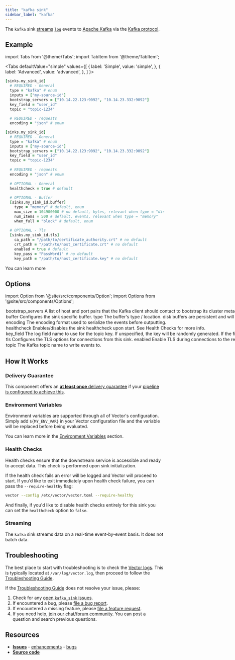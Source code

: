 ```yaml
---
title: "kafka sink" 
sidebar_label: "kafka"
---
```


The `kafka` sink [streams](#streaming) [`log`][docs.data-model.log] events to [Apache Kafka][urls.kafka] via the [Kafka protocol][urls.kafka_protocol].

## Example

import Tabs from '@theme/Tabs';
import TabItem from '@theme/TabItem';

<Tabs
  defaultValue="simple"
  values={[
    { label: 'Simple', value: 'simple', },
    { label: 'Advanced', value: 'advanced', },
  ]
}>
<TabItem value="simple">

```coffeescript
[sinks.my_sink_id]
  # REQUIRED - General
  type = "kafka" # enum
  inputs = ["my-source-id"]
  bootstrap_servers = ["10.14.22.123:9092", "10.14.23.332:9092"]
  key_field = "user_id"
  topic = "topic-1234"
  
  # REQUIRED - requests
  encoding = "json" # enum
```

</TabItem>
<TabItem value="advanced">

```coffeescript
[sinks.my_sink_id]
  # REQUIRED - General
  type = "kafka" # enum
  inputs = ["my-source-id"]
  bootstrap_servers = ["10.14.22.123:9092", "10.14.23.332:9092"]
  key_field = "user_id"
  topic = "topic-1234"
  
  # REQUIRED - requests
  encoding = "json" # enum
  
  # OPTIONAL - General
  healthcheck = true # default
  
  # OPTIONAL - Buffer
  [sinks.my_sink_id.buffer]
    type = "memory" # default, enum
    max_size = 104900000 # no default, bytes, relevant when type = "disk"
    num_items = 500 # default, events, relevant when type = "memory"
    when_full = "block" # default, enum
  
  # OPTIONAL - Tls
  [sinks.my_sink_id.tls]
    ca_path = "/path/to/certificate_authority.crt" # no default
    crt_path = "/path/to/host_certificate.crt" # no default
    enabled = true # default
    key_pass = "PassWord1" # no default
    key_path = "/path/to/host_certificate.key" # no default
```

</TabItem>

</Tabs>

You can learn more

## Options

import Option from '@site/src/components/Option';
import Options from '@site/src/components/Options';

<Options filters={true}>


<Option
  defaultValue={null}
  enumValues={null}
  examples={[["10.14.22.123:9092","10.14.23.332:9092"]]}
  name={"bootstrap_servers"}
  nullable={false}
  path={null}
  relevantWhen={null}
  required={true}
  simple={true}
  type={"[string]"}
  unit={null}>

### bootstrap_servers

A list of host and port pairs that the Kafka client should contact to bootstrap its cluster metadata.


</Option>


<Option
  defaultValue={null}
  enumValues={null}
  examples={[]}
  name={"buffer"}
  nullable={true}
  path={null}
  relevantWhen={null}
  required={false}
  simple={false}
  type={"table"}
  unit={null}>

### buffer

Configures the sink specific buffer.

<Options filters={false}>


<Option
  defaultValue={"memory"}
  enumValues={{"memory":"Stores the sink's buffer in memory. This is more performant (~3x), but less durable. Data will be lost if Vector is restarted abruptly.","disk":"Stores the sink's buffer on disk. This is less performance (~3x),  but durable. Data will not be lost between restarts."}}
  examples={["memory","disk"]}
  name={"type"}
  nullable={false}
  path={"buffer"}
  relevantWhen={null}
  required={false}
  simple={false}
  type={"string"}
  unit={null}>

#### type

The buffer's type / location. `disk` buffers are persistent and will be retained between restarts.


</Option>


<Option
  defaultValue={"block"}
  enumValues={{"block":"Applies back pressure when the buffer is full. This prevents data loss, but will cause data to pile up on the edge.","drop_newest":"Drops new data as it's received. This data is lost. This should be used when performance is the highest priority."}}
  examples={["block","drop_newest"]}
  name={"when_full"}
  nullable={false}
  path={"buffer"}
  relevantWhen={null}
  required={false}
  simple={false}
  type={"string"}
  unit={null}>

#### when_full

The behavior when the buffer becomes full.


</Option>


<Option
  defaultValue={null}
  enumValues={null}
  examples={[104900000]}
  name={"max_size"}
  nullable={true}
  path={"buffer"}
  relevantWhen={{"type":"disk"}}
  required={false}
  simple={false}
  type={"int"}
  unit={"bytes"}>

#### max_size

The maximum size of the buffer on the disk.


</Option>


<Option
  defaultValue={500}
  enumValues={null}
  examples={[500]}
  name={"num_items"}
  nullable={true}
  path={"buffer"}
  relevantWhen={{"type":"memory"}}
  required={false}
  simple={false}
  type={"int"}
  unit={"events"}>

#### num_items

The maximum number of [events][docs.event] allowed in the buffer.


</Option>


</Options>

</Option>


<Option
  defaultValue={null}
  enumValues={{"json":"Each event is encoded into JSON and the payload is represented as a JSON array.","text":"Each event is encoded into text via the `message` key and the payload is new line delimited."}}
  examples={["json","text"]}
  name={"encoding"}
  nullable={false}
  path={null}
  relevantWhen={null}
  required={true}
  simple={true}
  type={"string"}
  unit={null}>

### encoding

The encoding format used to serialize the events before outputting.


</Option>


<Option
  defaultValue={true}
  enumValues={null}
  examples={[true,false]}
  name={"healthcheck"}
  nullable={false}
  path={null}
  relevantWhen={null}
  required={false}
  simple={false}
  type={"bool"}
  unit={null}>

### healthcheck

Enables/disables the sink healthcheck upon start. See [Health Checks](#health-checks) for more info.


</Option>


<Option
  defaultValue={null}
  enumValues={null}
  examples={["user_id"]}
  name={"key_field"}
  nullable={false}
  path={null}
  relevantWhen={null}
  required={true}
  simple={true}
  type={"string"}
  unit={null}>

### key_field

The log field name to use for the topic key. If unspecified, the key will be randomly generated. If the field does not exist on the log, a blank value will be used.


</Option>


<Option
  defaultValue={null}
  enumValues={null}
  examples={[]}
  name={"tls"}
  nullable={true}
  path={null}
  relevantWhen={null}
  required={false}
  simple={false}
  type={"table"}
  unit={null}>

### tls

Configures the TLS options for connections from this sink.

<Options filters={false}>


<Option
  defaultValue={false}
  enumValues={null}
  examples={[true,false]}
  name={"enabled"}
  nullable={true}
  path={"tls"}
  relevantWhen={null}
  required={false}
  simple={false}
  type={"bool"}
  unit={null}>

#### enabled

Enable TLS during connections to the remote.


</Option>


<Option
  defaultValue={null}
  enumValues={null}
  examples={["/path/to/certificate_authority.crt"]}
  name={"ca_path"}
  nullable={true}
  path={"tls"}
  relevantWhen={null}
  required={false}
  simple={false}
  type={"string"}
  unit={null}>

#### ca_path

Absolute path to an additional CA certificate file, in DER or PEM format (X.509).


</Option>


<Option
  defaultValue={null}
  enumValues={null}
  examples={["/path/to/host_certificate.crt"]}
  name={"crt_path"}
  nullable={true}
  path={"tls"}
  relevantWhen={null}
  required={false}
  simple={false}
  type={"string"}
  unit={null}>

#### crt_path

Absolute path to a certificate file used to identify this connection, in DER or PEM format (X.509) or PKCS#12. If this is set and is not a PKCS#12 archive, `key_path` must also be set.


</Option>


<Option
  defaultValue={null}
  enumValues={null}
  examples={["/path/to/host_certificate.key"]}
  name={"key_path"}
  nullable={true}
  path={"tls"}
  relevantWhen={null}
  required={false}
  simple={false}
  type={"string"}
  unit={null}>

#### key_path

Absolute path to a certificate key file used to identify this connection, in DER or PEM format (PKCS#8). If this is set, `crt_path` must also be set.


</Option>


<Option
  defaultValue={null}
  enumValues={null}
  examples={["PassWord1"]}
  name={"key_pass"}
  nullable={true}
  path={"tls"}
  relevantWhen={null}
  required={false}
  simple={false}
  type={"string"}
  unit={null}>

#### key_pass

Pass phrase used to unlock the encrypted key file. This has no effect unless `key_pass` above is set.


</Option>


</Options>

</Option>


<Option
  defaultValue={null}
  enumValues={null}
  examples={["topic-1234"]}
  name={"topic"}
  nullable={false}
  path={null}
  relevantWhen={null}
  required={true}
  simple={true}
  type={"string"}
  unit={null}>

### topic

The Kafka topic name to write events to.


</Option>


</Options>

## How It Works

### Delivery Guarantee

This component offers an [**at least once** delivery guarantee][docs.guarantees#at-least-once-delivery]
if your [pipeline is configured to achieve this][docs.guarantees#at-least-once-delivery].

### Environment Variables

Environment variables are supported through all of Vector's configuration.
Simply add `${MY_ENV_VAR}` in your Vector configuration file and the variable
will be replaced before being evaluated.

You can learn more in the [Environment Variables][docs.configuration#environment-variables]
section.

### Health Checks

Health checks ensure that the downstream service is accessible and ready to
accept data. This check is performed upon sink initialization.

If the health check fails an error will be logged and Vector will proceed to
start. If you'd like to exit immediately upon health check failure, you can
pass the `--require-healthy` flag:

```bash
vector --config /etc/vector/vector.toml --require-healthy
```

And finally, if you'd like to disable health checks entirely for this sink
you can set the `healthcheck` option to `false`.

### Streaming

The `kafka` sink streams data on a real-time
event-by-event basis. It does not batch data.

## Troubleshooting

The best place to start with troubleshooting is to check the
[Vector logs][docs.monitoring#logs]. This is typically located at
`/var/log/vector.log`, then proceed to follow the
[Troubleshooting Guide][docs.troubleshooting].

If the [Troubleshooting Guide][docs.troubleshooting] does not resolve your
issue, please:

1. Check for any [open `kafka_sink` issues][urls.kafka_sink_issues].
2. If encountered a bug, please [file a bug report][urls.new_kafka_sink_bug].
3. If encountered a missing feature, please [file a feature request][urls.new_kafka_sink_enhancement].
4. If you need help, [join our chat/forum community][urls.vector_chat]. You can post a question and search previous questions.

## Resources

* [**Issues**][urls.kafka_sink_issues] - [enhancements][urls.kafka_sink_enhancements] - [bugs][urls.kafka_sink_bugs]
* [**Source code**][urls.kafka_sink_source]


[docs.configuration#environment-variables]: ../../../usage/configuration#environment-variables
[docs.data-model.log]: ../../../about/data-model/log.md
[docs.event]: ../../../setup/getting-started/sending-your-first-event.md
[docs.guarantees#at-least-once-delivery]: ../../../about/guarantees.md#at-least-once-delivery
[docs.monitoring#logs]: ../../../usage/administration/monitoring.md#logs
[docs.troubleshooting]: ../../../usage/guides/troubleshooting.md
[urls.kafka]: https://kafka.apache.org/
[urls.kafka_protocol]: https://kafka.apache.org/protocol
[urls.kafka_sink_bugs]: https://github.com/timberio/vector/issues?q=is%3Aopen+is%3Aissue+label%3A%22sink%3A+kafka%22+label%3A%22Type%3A+bug%22
[urls.kafka_sink_enhancements]: https://github.com/timberio/vector/issues?q=is%3Aopen+is%3Aissue+label%3A%22sink%3A+kafka%22+label%3A%22Type%3A+enhancement%22
[urls.kafka_sink_issues]: https://github.com/timberio/vector/issues?q=is%3Aopen+is%3Aissue+label%3A%22sink%3A+kafka%22
[urls.kafka_sink_source]: https://github.com/timberio/vector/tree/master/src/sinks/kafka.rs
[urls.new_kafka_sink_bug]: https://github.com/timberio/vector/issues/new?labels=sink%3A+kafka&labels=Type%3A+bug
[urls.new_kafka_sink_enhancement]: https://github.com/timberio/vector/issues/new?labels=sink%3A+kafka&labels=Type%3A+enhancement
[urls.vector_chat]: https://chat.vector.dev
